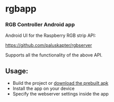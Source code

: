 # rgbapp
### RGB Controller Android app

Android UI for the Raspberry RGB strip API:

https://github.com/paluskapter/rgbserver

Supports all the functionality of the above API.

## Usage:
- Build the project or [download the prebuilt apk](https://github.com/paluskapter/rgbapp/releases/tag/1.1.0)
- Install the app on your device
- Specify the webserver settings inside the app
